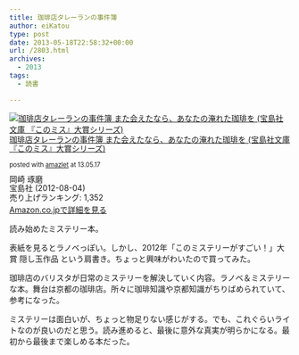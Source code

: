 ```yaml
---
title: 珈琲店タレーランの事件簿
author: eiKatou
type: post
date: 2013-05-18T22:58:32+00:00
url: /2803.html
archives:
  - 2013
tags:
  - 読書

---
```

<div class="amazlet-box" style="margin-bottom:0px;">
  <div class="amazlet-image" style="float:left;margin:0px 12px 1px 0px;">
    <a href="http://www.amazon.co.jp/exec/obidos/ASIN/4800200725/eikatou-22/ref=nosim/" name="amazletlink" target="_blank"><img src="http://ecx.images-amazon.com/images/I/51ecv4NKI7L._SL160_.jpg" alt="珈琲店タレーランの事件簿 また会えたなら、あなたの淹れた珈琲を (宝島社文庫 『このミス』大賞シリーズ)" style="border: none;" /></a>
  </div>
  
  <div class="amazlet-info" style="line-height:120%; margin-bottom: 10px">
    <div class="amazlet-name" style="margin-bottom:10px;line-height:120%">
      <a href="http://www.amazon.co.jp/exec/obidos/ASIN/4800200725/eikatou-22/ref=nosim/" name="amazletlink" target="_blank">珈琲店タレーランの事件簿 また会えたなら、あなたの淹れた珈琲を (宝島社文庫 『このミス』大賞シリーズ)</a></p> 
      <div class="amazlet-powered-date" style="font-size:80%;margin-top:5px;line-height:120%">
        posted with <a href="http://www.amazlet.com/" title="amazlet" target="_blank">amazlet</a> at 13.05.17
      </div>
    </div>
    <div class="amazlet-detail">
      岡崎 琢磨 <br />宝島社 (2012-08-04)<br />売り上げランキング: 1,352
    </div>
    <div class="amazlet-sub-info" style="float: left;">
      <div class="amazlet-link" style="margin-top: 5px">
        <a href="http://www.amazon.co.jp/exec/obidos/ASIN/4800200725/eikatou-22/ref=nosim/" name="amazletlink" target="_blank">Amazon.co.jpで詳細を見る</a>
      </div>
    </div>
  </div>
  <div class="amazlet-footer" style="clear: left">
  </div>
</div>

読み始めたミステリー本。

表紙を見るとラノベっぽい。しかし、2012年「このミステリーがすごい！」大賞 隠し玉作品 という肩書き。ちょっと興味がわいたので買ってみた。

珈琲店のバリスタが日常のミステリーを解決していく内容。ラノベ＆ミステリーな本。舞台は京都の珈琲店。所々に珈琲知識や京都知識がちりばめられていて、参考になった。

ミステリーは面白いが、ちょっと物足りない感じがする。でも、これぐらいライトなのが良いのだと思う。読み進めると、最後に意外な真実が明らかになる。最初から最後まで楽しめる本だった。
